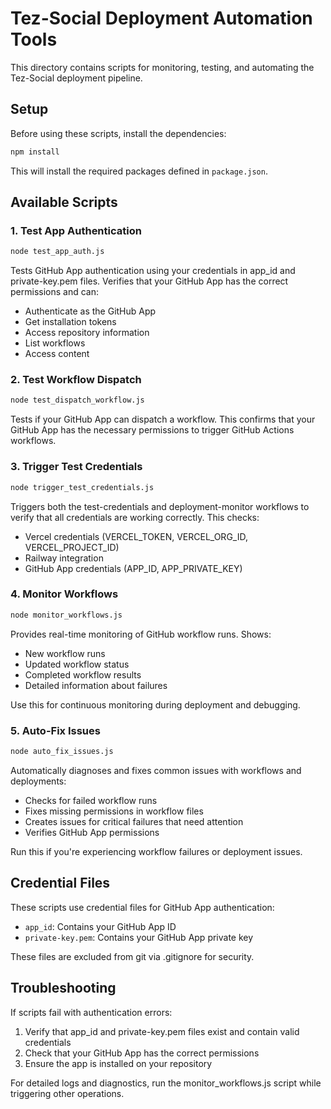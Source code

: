 # Tez-Social Deployment Automation Tools

This directory contains scripts for monitoring, testing, and automating the Tez-Social deployment pipeline.

## Setup

Before using these scripts, install the dependencies:

```bash
npm install
```

This will install the required packages defined in `package.json`.

## Available Scripts

### 1. Test App Authentication

```bash
node test_app_auth.js
```

Tests GitHub App authentication using your credentials in app_id and private-key.pem files. Verifies that your GitHub App has the correct permissions and can:
- Authenticate as the GitHub App
- Get installation tokens
- Access repository information
- List workflows
- Access content

### 2. Test Workflow Dispatch

```bash
node test_dispatch_workflow.js
```

Tests if your GitHub App can dispatch a workflow. This confirms that your GitHub App has the necessary permissions to trigger GitHub Actions workflows.

### 3. Trigger Test Credentials

```bash
node trigger_test_credentials.js
```

Triggers both the test-credentials and deployment-monitor workflows to verify that all credentials are working correctly. This checks:
- Vercel credentials (VERCEL_TOKEN, VERCEL_ORG_ID, VERCEL_PROJECT_ID)
- Railway integration
- GitHub App credentials (APP_ID, APP_PRIVATE_KEY)

### 4. Monitor Workflows

```bash
node monitor_workflows.js
```

Provides real-time monitoring of GitHub workflow runs. Shows:
- New workflow runs
- Updated workflow status
- Completed workflow results
- Detailed information about failures

Use this for continuous monitoring during deployment and debugging.

### 5. Auto-Fix Issues

```bash
node auto_fix_issues.js
```

Automatically diagnoses and fixes common issues with workflows and deployments:
- Checks for failed workflow runs
- Fixes missing permissions in workflow files
- Creates issues for critical failures that need attention
- Verifies GitHub App permissions

Run this if you're experiencing workflow failures or deployment issues.

## Credential Files

These scripts use credential files for GitHub App authentication:

- `app_id`: Contains your GitHub App ID
- `private-key.pem`: Contains your GitHub App private key

These files are excluded from git via .gitignore for security.

## Troubleshooting

If scripts fail with authentication errors:
1. Verify that app_id and private-key.pem files exist and contain valid credentials
2. Check that your GitHub App has the correct permissions
3. Ensure the app is installed on your repository

For detailed logs and diagnostics, run the monitor_workflows.js script while triggering other operations. 